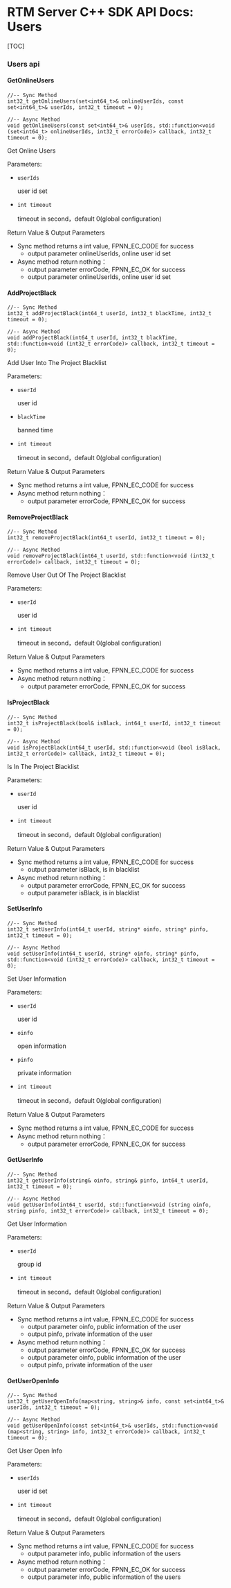 # RTM Server C++ SDK API Docs: Users

[TOC]

### Users api



#### GetOnlineUsers

	//-- Sync Method
	int32_t getOnlineUsers(set<int64_t>& onlineUserIds, const set<int64_t>& userIds, int32_t timeout = 0);
	
	//-- Async Method
	void getOnlineUsers(const set<int64_t>& userIds, std::function<void (set<int64_t> onlineUserIds, int32_t errorCode)> callback, int32_t timeout = 0);

Get Online Users

Parameters:

+ `userIds` 

  user id set

+ `int timeout`

  timeout in second，default 0(global configuration)


Return Value & Output Parameters

+ Sync method returns a int value, FPNN_EC_CODE for success
  * output parameter onlineUserIds,  online user id set
+ Async method return nothing：
  * output parameter errorCode, FPNN_EC_OK for success
  * output parameter onlineUserIds,  online user id set



#### AddProjectBlack

	//-- Sync Method
	int32_t addProjectBlack(int64_t userId, int32_t blackTime, int32_t timeout = 0);
	
	//-- Async Method
	void addProjectBlack(int64_t userId, int32_t blackTime, std::function<void (int32_t errorCode)> callback, int32_t timeout = 0);

Add User Into The Project Blacklist

Parameters:

+ `userId` 

  user id

+ `blackTime` 

  banned time

+ `int timeout`

  timeout in second，default 0(global configuration)


Return Value & Output Parameters

+ Sync method returns a int value, FPNN_EC_CODE for success
+ Async method return nothing：
  * output parameter errorCode, FPNN_EC_OK for success



#### RemoveProjectBlack

	//-- Sync Method
	int32_t removeProjectBlack(int64_t userId, int32_t timeout = 0);
	
	//-- Async Method
	void removeProjectBlack(int64_t userId, std::function<void (int32_t errorCode)> callback, int32_t timeout = 0);

Remove User Out Of The Project Blacklist

Parameters:

+ `userId` 

  user id

+ `int timeout`

  timeout in second，default 0(global configuration)


Return Value & Output Parameters

+ Sync method returns a int value, FPNN_EC_CODE for success
+ Async method return nothing：
  * output parameter errorCode, FPNN_EC_OK for success



#### IsProjectBlack

	//-- Sync Method
	int32_t isProjectBlack(bool& isBlack, int64_t userId, int32_t timeout = 0);
	
	//-- Async Method
	void isProjectBlack(int64_t userId, std::function<void (bool isBlack, int32_t errorCode)> callback, int32_t timeout = 0);

Is In The Project Blacklist

Parameters:

+ `userId` 

  user id

+ `int timeout`

  timeout in second，default 0(global configuration)


Return Value & Output Parameters

+ Sync method returns a int value, FPNN_EC_CODE for success
  * output parameter isBlack,  is in blacklist
+ Async method return nothing：
  * output parameter errorCode, FPNN_EC_OK for success
  * output parameter isBlack,  is in blacklist



#### SetUserInfo

	//-- Sync Method
	int32_t setUserInfo(int64_t userId, string* oinfo, string* pinfo, int32_t timeout = 0);
	
	//-- Async Method
	void setUserInfo(int64_t userId, string* oinfo, string* pinfo, std::function<void (int32_t errorCode)> callback, int32_t timeout = 0);

Set User Information

Parameters:

+ `userId` 

  user id

+ `oinfo` 

  open information

+ `pinfo` 

  private information 

+ `int timeout`

  timeout in second，default 0(global configuration)


Return Value & Output Parameters

+ Sync method returns a int value, FPNN_EC_CODE for success
+ Async method return nothing：
  * output parameter errorCode, FPNN_EC_OK for success



#### GetUserInfo

	//-- Sync Method
	int32_t getUserInfo(string& oinfo, string& pinfo, int64_t userId, int32_t timeout = 0);
	
	//-- Async Method
	void getUserInfo(int64_t userId, std::function<void (string oinfo, string pinfo, int32_t errorCode)> callback, int32_t timeout = 0);

Get User Information

Parameters:

+ `userId` 

  group id

+ `int timeout`

  timeout in second，default 0(global configuration)


Return Value & Output Parameters

+ Sync method returns a int value, FPNN_EC_CODE for success
  * output parameter oinfo,  public information of the user
  * output pinfo,  private information of the user
+ Async method return nothing：
  * output parameter errorCode, FPNN_EC_OK for success
  * output parameter oinfo,  public information of the user
  * output pinfo,  private information of the user




#### GetUserOpenInfo

	//-- Sync Method
	int32_t getUserOpenInfo(map<string, string>& info, const set<int64_t>& userIds, int32_t timeout = 0);
	
	//-- Async Method
	void getUserOpenInfo(const set<int64_t>& userIds, std::function<void (map<string, string> info, int32_t errorCode)> callback, int32_t timeout = 0);

Get User Open Info

Parameters:

+ `userIds` 

  user id set

+ `int timeout`

  timeout in second，default 0(global configuration)


Return Value & Output Parameters

+ Sync method returns a int value, FPNN_EC_CODE for success
  * output parameter info,  public information of the users
+ Async method return nothing：
  * output parameter errorCode, FPNN_EC_OK for success
  * output parameter info,  public information of the users
